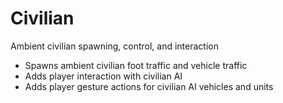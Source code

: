 # Civilian

Ambient civilian spawning, control, and interaction

- Spawns ambient civilian foot traffic and vehicle traffic
- Adds player interaction with civilian AI
- Adds player gesture actions for civilian AI vehicles and units
